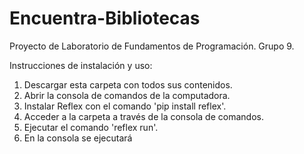 # Encuentra-Bibliotecas
Proyecto de Laboratorio de Fundamentos de Programación. Grupo 9.


Instrucciones de instalación y uso:

1. Descargar esta carpeta con todos sus contenidos.
2. Abrir la consola de comandos de la computadora.
3. Instalar Reflex con el comando 'pip install reflex'.
4. Acceder a la carpeta a través de la consola de comandos.
5. Ejecutar el comando 'reflex run'.
6. En la consola se ejecutará 
